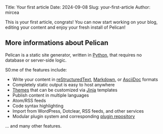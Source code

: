 Title: Your first article
Date: 2024-09-08
Slug: your-first-article
Author: mircea

This is your first article, congrats! You can now start working on your blog, editing your content and enjoy your fresh install of Pelican!  

## More informations about Pelican

Pelican is a static site generator, written in [Python](http://www.python.org/), that requires no database or server-side logic.

S0:me of the features include:

-  Write your content in [reStructuredText](http://docutils.sourceforge.net/rst.html), [Markdown](http://daringfireball.net/projects/markdown/), or [AsciiDoc](http://www.methods.co.nz/asciidoc/) formats
-  Completely static output is easy to host anywhere
-  [Themes](https://github.com/getpelican/pelican-themes) that can be customized via [Jinja](http://jinja.pocoo.org/) templates
-  Publish content in multiple languages
-  Atom/RSS feeds
-  Code syntax highlighting
-  Import from WordPress, Dotclear, RSS feeds, and other services
-  Modular plugin system and corresponding [plugin repository](https://github.com/getpelican/pelican-plugins)

... and many other features.
